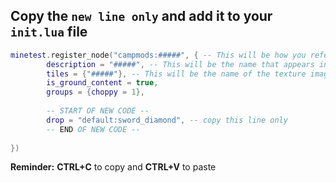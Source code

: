 ## Copy the `new line only` and add it to your `init.lua` file

```lua
minetest.register_node("campmods:#####", { -- This will be how you reference this block in the code
        description = "#####", -- This will be the name that appears in game
        tiles = {"#####"}, -- This will be the name of the texture image
        is_ground_content = true,
        groups = {choppy = 1},
        
        -- START OF NEW CODE --
        drop = "default:sword_diamond", -- copy this line only
        -- END OF NEW CODE --
        
})
```
**Reminder:**  **CTRL+C** to copy and **CTRL+V** to paste
